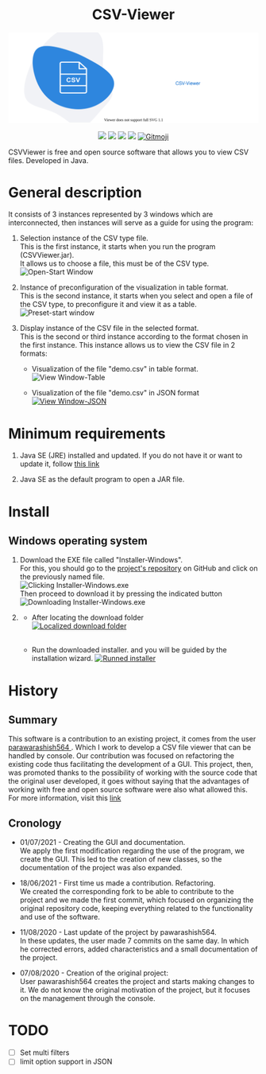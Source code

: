 <h1 align="center"> CSV-Viewer </h1>
<p align="center">
<img src="logo.svg">
</p>
<p align="center">
<img src='https://img.shields.io/badge/made%20with%20%E2%9D%A4%EF%B8%8F%20-java%20-orange'>
<img src="https://badgen.net/badge/Open%20Source%20%3F/Yes%21/blue?icon=github">
<img src="https://img.shields.io/badge/contributions-welcome-brightgreen.svg?style=flat">
<img src="https://img.shields.io/badge/PRs-welcome-brightgreen.svg?style=flat-square">
<a href="https://gitmoji.carloscuesta.me">
  <img src="https://img.shields.io/badge/gitmoji-%20??%20??-FFDD67.svg?style=flat-square" alt="Gitmoji">
</a>
</p>
<!-- <p align="center"><h1>CSVViewer</h1></p> -->

<p>
  CSVViewer is free and open source software that allows you to view CSV files. Developed in Java.
 </p>

# General description
<p>
  It consists of 3 instances represented by 3 windows which are interconnected, then instances will serve as a guide for using the program:
    <ol>
      <li>
        <p>Selection instance of the CSV type file.
          </br>
          This is the first instance, it starts when you run the program (CSVViewer.jar). 
          </br>
          It allows us to choose a file, this must be of the CSV type. 
          </br>
          <img src="https://i.postimg.cc/8kZZZLLK/Inicio.png" alt="Open-Start Window">
        </p>
      <li>
        <p>
          Instance of preconfiguration of the visualization in table format.
          </br>
          This is the second instance, it starts when you select and open a file of the CSV type, to preconfigure it and view it as a table.
          </br>
          <img src="https://i.postimg.cc/xjk30hwQ/inicio.png" alt="Preset-start window">
        </p>
      <li>
        <p>
          Display instance of the CSV file in the selected format.
          </br>
          This is the second or third instance according to the format chosen in the first instance. This instance allows us to view the CSV file in 2 formats:
          </br>
          <ul>
            <li>
              <p>
                Visualization of the file "demo.csv" in table format.
                </br>
                <img src="https://i.postimg.cc/d0k8jS8v/inicio-Tabla.png" alt="View Window-Table">
              </p>
            <li>
              <p>
                Visualization of the file "demo.csv" in JSON format
                </br>
                <a href='https://postimages.org/' target='_blank'>
                  <img src='https://i.postimg.cc/rpwqBvhX/inicio-JSON.png' border='0' alt='View Window-JSON'/>
                </a>
              </p>
          </ul>
        </p>
    </ol>
</p>

# Minimum requirements

<ol>
  <li>
  <p>
	Java SE (JRE) installed and updated. If you do not have it or want to update it, follow <a href="https://www.java.com">this link</a>
  </p>

  <li>
  <p>
	Java SE as the default program to open a JAR file.
  </p>
</ol>


# Install

## Windows operating system
<ol>
  <li>
	<p>
		Download the EXE file called "Installer-Windows".
		</br>
		For this, you should go to the <a href="https://github.com/argntoUNSA/CSV-Viewer">project's repository</a> on GitHub and click on the previously named file.
		</br>
		<img src="" alt="Clicking Installer-Windows.exe">
		</br>
		Then proceed to download it by pressing the indicated button
		</br>
		<img src="" alt="Downloading Installer-Windows.exe">
		</br>
	</p>
  <li>
	<ul>
    <li>
      <p>
        After locating the download folder
        </br>
        <a href="https://postimages.org/" target="_blank"><img src="https://i.postimg.cc/NFymZPxb/Abrir-Carpeta-Descargada.png" alt="Localized download folder"/></a>
        </br></br>
      </p>
    <li>
      <p>
        Run the downloaded installer. and you will be guided by the installation wizard.
        <a href="https://postimages.org/" target="_blank"><img src="https://i.postimg.cc/fy6msj2s/Abrir-Archivo-descargado.png" alt="Runned installer"/></a>
        </br>
      </p>
  </ul>
    

	
</ol>


# History

## Summary
<p>
  This software is a contribution to an existing project, it comes from the user <a href="https://github.com/pawarashish564"> parawarashish564 </a>. Which I work to develop a CSV file viewer that can be handled by console.
  Our contribution was focused on refactoring the existing code thus facilitating the development of a GUI.
  This project, then, was promoted thanks to the possibility of working with the source code that the original user developed, it goes without saying that the advantages of working with free and open source software were also what allowed this.
  </br>
  For more information, visit this <a href="https://github.com/pawarashish564/CSV-Viewer/network">link</a>
</p>

## Cronology
<ul>
  <li>
    <p>
      01/07/2021 - Creating the GUI and documentation.
      </br>
      We apply the first modification regarding the use of the program, we create the GUI. This led to the creation of new classes, so the documentation of the project was also expanded.
    </p>
  <li> 
    <p>
      18/06/2021 - First time us made a contribution. Refactoring.
      </br>
      We created the corresponding fork to be able to contribute to the project and we made the first commit, which focused on organizing the original repository code, keeping everything related to the functionality and use of the software.
    </p>
  <li>
    <p>
      11/08/2020 - Last update of the project by pawarashish564.
      </br>
      In these updates, the user made 7 commits on the same day. In which he corrected errors, added characteristics and a small documentation of the project.
    </p>
  <li> 
    <p> 
      07/08/2020 - Creation of the original project:
      </br>
      User pawarashish564 creates the project and starts making changes to it. We do not know the original motivation of the project, but it focuses on the management through the console.
    </p>
</ul>


# TODO

- [ ] Set multi filters
- [ ] limit option support in JSON
